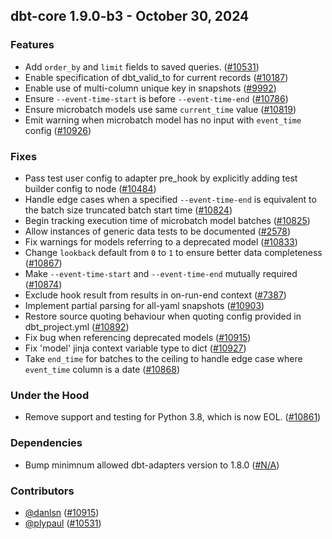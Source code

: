 ## dbt-core 1.9.0-b3 - October 30, 2024

### Features

- Add `order_by` and `limit` fields to saved queries. ([#10531](https://github.com/dbt-labs/dbt-core/issues/10531))
- Enable specification of dbt_valid_to for current records ([#10187](https://github.com/dbt-labs/dbt-core/issues/10187))
- Enable use of multi-column unique key in snapshots ([#9992](https://github.com/dbt-labs/dbt-core/issues/9992))
- Ensure `--event-time-start` is before `--event-time-end` ([#10786](https://github.com/dbt-labs/dbt-core/issues/10786))
- Ensure microbatch models use same `current_time` value ([#10819](https://github.com/dbt-labs/dbt-core/issues/10819))
- Emit warning when microbatch model has no input with `event_time` config ([#10926](https://github.com/dbt-labs/dbt-core/issues/10926))

### Fixes

- Pass test user config to adapter pre_hook by explicitly adding test builder config to node ([#10484](https://github.com/dbt-labs/dbt-core/issues/10484))
- Handle edge cases when a specified `--event-time-end` is equivalent to the batch size truncated batch start time ([#10824](https://github.com/dbt-labs/dbt-core/issues/10824))
- Begin tracking execution time of microbatch model batches ([#10825](https://github.com/dbt-labs/dbt-core/issues/10825))
- Allow instances of generic data tests to be documented ([#2578](https://github.com/dbt-labs/dbt-core/issues/2578))
- Fix warnings for models referring to a deprecated model ([#10833](https://github.com/dbt-labs/dbt-core/issues/10833))
- Change `lookback` default from `0` to `1` to ensure better data completeness ([#10867](https://github.com/dbt-labs/dbt-core/issues/10867))
- Make `--event-time-start` and `--event-time-end` mutually required ([#10874](https://github.com/dbt-labs/dbt-core/issues/10874))
- Exclude hook result from results in on-run-end context ([#7387](https://github.com/dbt-labs/dbt-core/issues/7387))
- Implement partial parsing for all-yaml snapshots ([#10903](https://github.com/dbt-labs/dbt-core/issues/10903))
- Restore source quoting behaviour when quoting config provided in dbt_project.yml ([#10892](https://github.com/dbt-labs/dbt-core/issues/10892))
- Fix bug when referencing deprecated models ([#10915](https://github.com/dbt-labs/dbt-core/issues/10915))
- Fix 'model' jinja context variable type to dict  ([#10927](https://github.com/dbt-labs/dbt-core/issues/10927))
- Take `end_time` for batches to the ceiling to handle edge case where `event_time` column is a date ([#10868](https://github.com/dbt-labs/dbt-core/issues/10868))

### Under the Hood

- Remove support and testing for Python 3.8, which is now EOL. ([#10861](https://github.com/dbt-labs/dbt-core/issues/10861))

### Dependencies

- Bump minimnum allowed dbt-adapters version to 1.8.0 ([#N/A](https://github.com/dbt-labs/dbt-core/issues/N/A))

### Contributors
- [@danlsn](https://github.com/danlsn) ([#10915](https://github.com/dbt-labs/dbt-core/issues/10915))
- [@plypaul](https://github.com/plypaul) ([#10531](https://github.com/dbt-labs/dbt-core/issues/10531))
